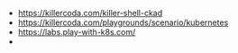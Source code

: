 - https://killercoda.com/killer-shell-ckad
- https://killercoda.com/playgrounds/scenario/kubernetes
- https://labs.play-with-k8s.com/
- 